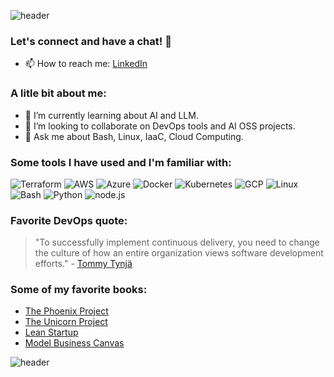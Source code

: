 ![header](https://capsule-render.vercel.app/api?type=waving&color=gradient&text=Hello%20World!&height=100&section=header&fontColor=d6ace6)
### Let's connect and have a chat! 🌟
- 📫 How to reach me: [LinkedIn](https://www.linkedin.com/in/edgaregonzalez/)
### A litle bit about me:
- 🌱 I’m currently learning about AI and LLM.
- 👯 I’m looking to collaborate on DevOps tools and AI OSS projects.
- 💬 Ask me about Bash, Linux, IaaC, Cloud Computing.
### Some tools I have used and I'm familiar with:

![Terraform](https://img.shields.io/badge/-Terraform-623CE4?style=flat-square&logo=terraform&logoColor=white)
![AWS](https://img.shields.io/badge/-AWS-232F3E?style=flat-square&logo=amazon-aws&logoColor=white)
![Azure](https://img.shields.io/badge/-Azure-0089D6?style=flat-square&logo=microsoft-azure&logoColor=white)
![Docker](https://img.shields.io/badge/-Docker-2496ED?style=flat-square&logo=docker&logoColor=white)
![Kubernetes](https://img.shields.io/badge/-Kubernetes-326CE5?style=flat-square&logo=kubernetes&logoColor=white)
![GCP](https://img.shields.io/badge/-GCP-4285F4?style=flat-square&logo=google-cloud&logoColor=white)
![Linux](https://img.shields.io/badge/-Linux-FCC624?style=flat-square&logo=linux&logoColor=white)
![Bash](https://img.shields.io/badge/-Bash-4EAA25?style=flat-square&logo=gnu-bash&logoColor=white)
![Python](https://img.shields.io/badge/-Python-3776AB?style=flat-square&logo=python&logoColor=white)
![node.js](https://img.shields.io/badge/-Node.js-339933?style=flat-square&logo=node.js&logoColor=white)

### Favorite DevOps quote:

> "To successfully implement continuous delivery, you need to change the culture of how an entire organization views software development efforts." - [Tommy Tynjä](https://www.linkedin.com/in/tommytynjala/)

### Some of my favorite books:
- [The Phoenix Project](https://www.amazon.com/Phoenix-Project-DevOps-Helping-Business-ebook/dp/B078Y98RG8)
-  [The Unicorn Project](https://www.amazon.com/Unicorn-Project-Developers-Disruption-Thriving-ebook/dp/B07QT9QR41)
-  [Lean Startup](https://www.amazon.com/Lean-Startup-Entrepreneurs-Continuous-Innovation-ebook/dp/B004J4XGN6)
-  [Model Business Canvas](https://www.amazon.com/Business-Model-Generation-Visionaries-Challengers-ebook/dp/B06X415X2M)

![header](https://capsule-render.vercel.app/api?type=waving&color=gradient&height=100&section=footer)

